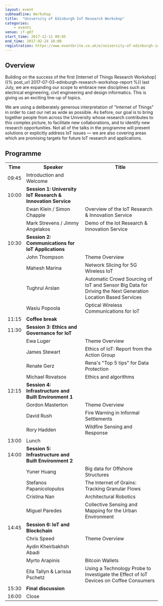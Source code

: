 ```yaml
---
layout: event
subheadline: Workshop
title:  "University of Edinburgh IoT Research Workshop"
categories:
    - events
venue: if-g07
start_time: 2017-12-11 09:45
end_time: 2017-02-24 16:00
registration: https://www.eventbrite.co.uk/e/university-of-edinburgh-iot-research-workshop-tickets-37581958650
---
```


## Overview

Building on the success of the first [Internet of Things Research Workshop]({% post_url 2017-07-03-edinburgh-research-workshop-report %}) last July, we are expanding our scope to embrace new disciplines such as electrical engineering, civil engineering and design informatics. This is giving us an exciting line-up of topics.

We are using a deliberately generous interpretation of "Internet of Things" in order to cast our net as wide as possible. As before, our goal is to bring together people from across the University whose research contributes to this complex picture, to facilitate new collaborations, and to identify new research opportunities. Not all of the talks in the programme will present solutions or explicitly address IoT issues &mdash; we are also covering areas which are promising targets for future IoT research and applications. 



## Programme

<table>
  <tr>
    <th>Time</th>
    <th>Speaker</th>
    <th>Title</th>
  </tr>
  <tr>
    <td>09:45</td>
    <td>Introduction and Welcome</td>
    <td></td>
  </tr>
  <tr>
    <td>10:00</td>
    <td><b>Session 1: University IoT Research &amp; Innovation Service</b></td>
    <td></td>
  </tr>
  <tr>
    <td></td>
    <td>Ewan Klein / Simon Chapple</td>
    <td>Overview of the IoT Research &amp; Innovation Service</td>
  </tr>
  <tr>
    <td></td>
    <td>Mark Strevens / Jimmy Angelakos</td>
    <td>Demo of the Iot Research &amp; Innovation Service</td>
  </tr>
  <tr>
    <td>10:30</td>
    <td><b>Session 2: Communications for IoT Applications</b></td>
    <td></td>
  </tr>
  <tr>
    <td></td>
    <td>John Thompson</td>
    <td>Theme Overview</td>
  </tr>
  <tr>
    <td></td>
    <td>Mahesh Marina</td>
    <td>Network Slicing for 5G Wireless IoT</td>
  </tr>
  <tr>
    <td></td>
    <td>Tughrul Arslan</td>
    <td>Automatic Crowd Sourcing of IoT and Sensor Big Data for Driving the Next Generation Location Based Services</td>
  </tr>
  <tr>
    <td></td>
    <td>Wasiu Popoola</td>
    <td>Optical Wireless Communications for IoT</td>
  </tr>
  <tr>
    <td>11:15</td>
    <td><b>Coffee break</b></td>
    <td></td>
  </tr>
  <tr>
    <td>11:30</td>
    <td><b>Session 3: Ethics and Governance for IoT</b></td>
    <td></td>
  </tr>
  <tr>
    <td></td>
    <td>Ewa Luger</td>
    <td>Theme Overview</td>
  </tr>
  <tr>
    <td></td>
    <td>James Stewart</td>
    <td>Ethics of IoT: Report from the Action Group</td>
  </tr>
  <tr>
    <td></td>
    <td>Renate Gerz</td>
    <td>Rena's "Top 5 tips" for Data Protection</td>
  </tr>
  <tr>
    <td></td>
    <td>Michael Rovatsos</td>
    <td>Ethics and algorithms</td>
  </tr>
  <tr>
    <td>12:15</td>
    <td><b>Session 4: Infrastructure and Built Environment 1</b></td>
    <td></td>
  </tr>
  <tr>
    <td></td>
    <td>Gordon Masterton</td>
    <td>Theme Overview</td>
  </tr>
  <tr>
    <td></td>
    <td>David Rush</td>
    <td>Fire Warning in Informal Settlements</td>
  </tr>
  <tr>
    <td></td>
    <td>Rory Hadden</td>
    <td>Wildfire Sensing and Response</td>
  </tr>
  <tr>
    <td>13:00</td>
    <td>Lunch</td>
    <td></td>
  </tr>
  <tr>
    <td>14:00</td>
    <td><b>Session 5: Infrastructure and Built Environment 2</b></td>
    <td></td>
  </tr>
  <tr>
    <td></td>
    <td>Yuner Huang</td>
    <td>Big data for Offshore Structures</td>
  </tr>
  <tr>
    <td></td>
    <td>Stefanos Papanicolopulos</td>
    <td>The Internet of Grains: Tracking Granular Flows</td>
  </tr>
  <tr>
    <td></td>
    <td>Cristina Nan</td>
    <td>Architectural Robotics</td>
  </tr>
  <tr>
    <td></td>
    <td>Miguel Paredes</td>
    <td>Collective Sensing and Mapping for the Urban Environment</td>
  </tr>
  <tr>
    <td>14:45</td>
    <td><b>Session 6: IoT and Blockchain</b></td>
    <td></td>
  </tr>
  <tr>
    <td></td>
    <td>Chris Speed</td>
    <td>Theme Overview</td>
  </tr>
  <tr>
    <td></td>
    <td>Aydin Kheirbakhsh Abadi</td>
    <td></td>
  </tr>
  <tr>
    <td></td>
    <td>Myrto Arapinis</td>
    <td>Bitcoin Wallets</td>
  </tr>
  <tr>
    <td></td>
    <td>Ella Tallyn &amp; Larissa Pschetz</td>
    <td>Using a Technology Probe to Investigate the Effect of IoT Devices on Coffee Consumers</td>
  </tr>
  <tr>
    <td>15:30</td>
    <td><b>Final discussion</b></td>
    <td></td>
  </tr>
  <tr>
    <td>16:00</td>
    <td>Close</td>
    <td></td>
  </tr>
</table>